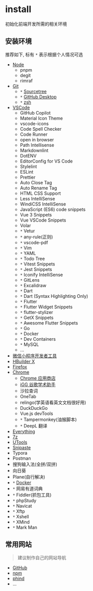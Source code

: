 # install

初始化前端开发所需的相关环境

## 安装环境

推荐如下, 标有 `*` 表示根据个人情况可选

- [Node](https://nodejs.org/zh-cn)
  - pnpm
  - degit
  - rimraf
- [Git](https://git-scm.com/)
  - `*` [Sourcetree](https://www.sourcetreeapp.com/)
  - `*` [GitHub Desktop](https://desktop.github.com/)
  - `*` [zsh](https://github.com/ohmyzsh)
- [VSCode](https://code.visualstudio.com/)
  - GitHub Copilot
  - Material Icon Theme
  - vscode-icons
  - Code Spell Checker
  - Code Runner
  - open in browser
  - Path Intellisense
  - Markdownlint
  - DotENV
  - EditorConfig for VS Code
  - Stylelint
  - ESLint
  - Prettier
  - Auto Close Tag
  - Auto Rename Tag
  - HTML CSS Support
  - Less IntelliSense
  - WindiCSS IntelliSense
  - JavaScript (ES6) code snippets
  - Vue 3 Snippets
  - Vue VSCode Snippets
  - Volar
  - `*` Vetur
  - `*` any-rule(正则)
  - `*` vscode-pdf
  - `*` Vim
  - `*` YAML
  - `*` Todo Tree
  - `*` Vitest Snippets
  - `*` Jest Snippets
  - `*` Iconify IntelliSense
  - `*` GitLens
  - `*` Excalidraw
  - `*` Dart
  - `*` Dart (Syntax Highlighting Only)
  - `*` Flutter
  - `*` Flutter Widget Snippets
  - `*` flutter-stylizer
  - `*` GetX Snippets
  - `*` Awesome Flutter Snippets
  - `*` Go
  - `*` Docker
  - `*` Dev Containers
  - `*` MySQL
  - ...
- [微信小程序开发者工具](https://developers.weixin.qq.com/miniprogram/dev/devtools/download.html)
- [HBuilder X](https://dcloud.io/hbuilderx.html)
- [Firefox](https://www.mozilla.org/en-US/firefox/new/)
- [Chrome](https://www.google.com/chrome/)
  - [Chrome 应用商店](https://chrome.google.com/webstore/category/extensions?hl=zh-CN)
  - [iGG 谷歌学术助手](https://chrome.google.com/webstore/detail/igg%E8%B0%B7%E6%AD%8C%E5%AD%A6%E6%9C%AF%E5%8A%A9%E6%89%8B/ncldcbhpeplkfijdhnoepdgdnmjkckij?hl=zh-CN)
  - 沙拉查词
  - OneTab
  - relingo(学英语看英文文档很好用)
  - DuckDuckGo
  - Vue.js devTools
  - `*` Tampermonkey(油猴脚本)
  - `*` DeepL 翻译
- [Everything](https://www.voidtools.com/zh-cn/downloads/)
- [7z](https://www.7-zip.org/)
- [UTools](https://u.tools/)
- [Snipaste](https://www.snipaste.com/)
- Typora
- Postman
- 搜狗输入法(全拼/双拼)
- 向日葵
- Plane(自行解决)
- `*` [Docker](https://www.docker.com/)
- `*` 网易有道词典
- `*` Fiddler(抓包工具)
- `*` phpStudy
- `*` Navicat
- `*` Xftp
- `*` Xshell
- `*` XMind
- `*` Mark Man

## 常用网站

> 建议制作自己的网站导航

- [GitHub](https://github.com/)
- [npm](https://www.npmjs.com/)
- [phind](https://www.phind.com/)
- ...
